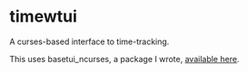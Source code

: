 # timewtui

A curses-based interface to time-tracking.

This uses basetui_ncurses, a package I wrote, [available here](https://github.com/chriszuelsdorf/basetui_ncurses).